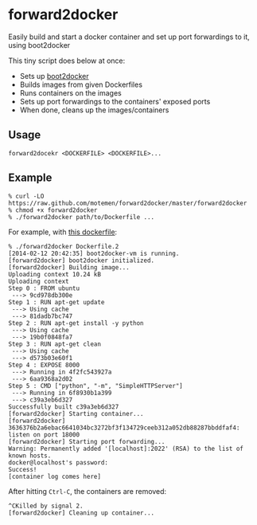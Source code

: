 forward2docker
==============

Easily build and start a docker container and set up port forwardings to it, using boot2docker

This tiny script does below at once:

- Sets up [boot2docker](https://github.com/steeve/boot2docker)
- Builds images from given Dockerfiles
- Runs containers on the images
- Sets up port forwardings to the containers' exposed ports
- When done, cleans up the images/containers

Usage
-----

```
forward2docekr <DOCKERFILE> <DOCKERFILE>...
```

Example
-------

```
% curl -LO https://raw.github.com/motemen/forward2docker/master/forward2docker
% chmod +x forward2docker
% ./forward2docker path/to/Dockerfile ...
```

For example, with [this dockerfile](https://gist.github.com/motemen/8954007):

```
% ./forward2docker Dockerfile.2
[2014-02-12 20:42:35] boot2docker-vm is running.
[forward2docker] boot2docker initialized.
[forward2docker] Building image...
Uploading context 10.24 kB
Uploading context 
Step 0 : FROM ubuntu
 ---> 9cd978db300e
Step 1 : RUN apt-get update
 ---> Using cache
 ---> 81dadb7bc747
Step 2 : RUN apt-get install -y python
 ---> Using cache
 ---> 19b0f0848fa7
Step 3 : RUN apt-get clean
 ---> Using cache
 ---> d573b03e60f1
Step 4 : EXPOSE 8000
 ---> Running in 4f2fc543927a
 ---> 6aa9368a2d02
Step 5 : CMD ["python", "-m", "SimpleHTTPServer"]
 ---> Running in 6f8930b1a399
 ---> c39a3eb6d327
Successfully built c39a3eb6d327
[forward2docker] Starting container...
[forward2docker] 3636376b2a6ebac6641034bc3272bf3f134729ceeb312a052db88287bbddfaf4: listen on port 18000
[forward2docker] Starting port forwarding...
Warning: Permanently added '[localhost]:2022' (RSA) to the list of known hosts.
docker@localhost's password: 
Success!
[container log comes here]
```

After hitting `Ctrl-C`, the containers are removed:

```
^CKilled by signal 2.
[forward2docker] Cleaning up container...
```
